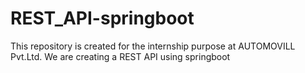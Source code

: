 # REST_API-springboot

This repository is created for the internship purpose at AUTOMOVILL Pvt.Ltd. We are creating a REST API using springboot 
